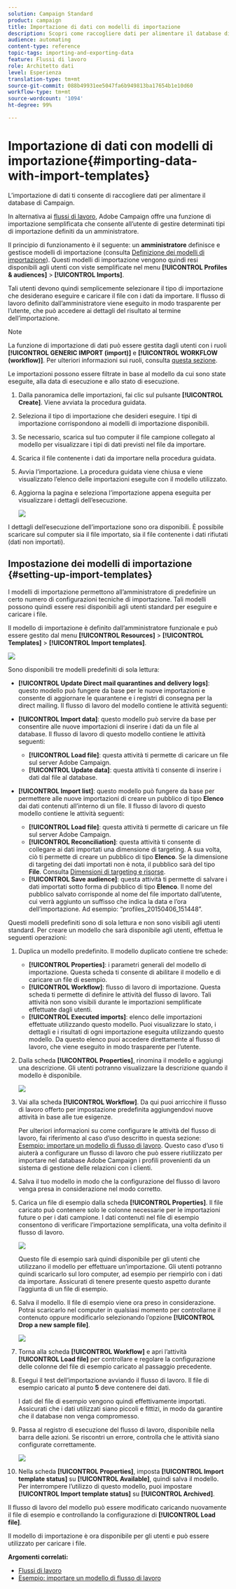 ```yaml
---
solution: Campaign Standard
product: campaign
title: Importazione di dati con modelli di importazione
description: Scopri come raccogliere dati per alimentare il database di Campaign.
audience: automating
content-type: reference
topic-tags: importing-and-exporting-data
feature: Flussi di lavoro
role: Architetto dati
level: Esperienza
translation-type: tm+mt
source-git-commit: 088b49931ee5047fa6b949813ba17654b1e10d60
workflow-type: tm+mt
source-wordcount: '1094'
ht-degree: 99%

---
```



# Importazione di dati con modelli di importazione{#importing-data-with-import-templates}

L’importazione di dati ti consente di raccogliere dati per alimentare il database di Campaign.

In alternativa ai [flussi di lavoro](../../automating/using/get-started-workflows.md), Adobe Campaign offre una funzione di importazione semplificata che consente all’utente di gestire determinati tipi di importazione definiti da un amministratore.

Il principio di funzionamento è il seguente: un **amministratore** definisce e gestisce modelli di importazione (consulta [Definizione dei modelli di importazione](../../automating/using/importing-data-with-import-templates.md#setting-up-import-templates)). Questi modelli di importazione vengono quindi resi disponibili agli utenti con viste semplificate nel menu **[!UICONTROL Profiles & audiences]** > **[!UICONTROL Imports]**.

Tali utenti devono quindi semplicemente selezionare il tipo di importazione che desiderano eseguire e caricare il file con i dati da importare. Il flusso di lavoro definito dall’amministratore viene eseguito in modo trasparente per l’utente, che può accedere ai dettagli del risultato al termine dell’importazione.

>[!NOTE]
>
>La funzione di importazione di dati può essere gestita dagli utenti con i ruoli **[!UICONTROL GENERIC IMPORT (import)]** e **[!UICONTROL WORKFLOW (workflow)]**. Per ulteriori informazioni sui ruoli, consulta [questa sezione](../../administration/using/list-of-roles.md).

Le importazioni possono essere filtrate in base al modello da cui sono state eseguite, alla data di esecuzione e allo stato di esecuzione.

1. Dalla panoramica delle importazioni, fai clic sul pulsante **[!UICONTROL Create]**. Viene avviata la procedura guidata.
1. Seleziona il tipo di importazione che desideri eseguire. I tipi di importazione corrispondono ai modelli di importazione disponibili.
1. Se necessario, scarica sul tuo computer il file campione collegato al modello per visualizzare i tipi di dati previsti nel file da importare.
1. Scarica il file contenente i dati da importare nella procedura guidata.
1. Avvia l’importazione. La procedura guidata viene chiusa e viene visualizzato l’elenco delle importazioni eseguite con il modello utilizzato.
1. Aggiorna la pagina e seleziona l’importazione appena eseguita per visualizzare i dettagli dell’esecuzione.

   ![](assets/simplified_import1.png)

I dettagli dell’esecuzione dell’importazione sono ora disponibili. È possibile scaricare sul computer sia il file importato, sia il file contenente i dati rifiutati (dati non importati).

## Impostazione dei modelli di importazione {#setting-up-import-templates}

I modelli di importazione permettono all’amministratore di predefinire un certo numero di configurazioni tecniche di importazione. Tali modelli possono quindi essere resi disponibili agli utenti standard per eseguire e caricare i file.

Il modello di importazione è definito dall’amministratore funzionale e può essere gestito dal menu **[!UICONTROL Resources]** > **[!UICONTROL Templates]** > **[!UICONTROL Import templates]**.

![](assets/import_template_list.png)

Sono disponibili tre modelli predefiniti di sola lettura:

* **[!UICONTROL Update Direct mail quarantines and delivery logs]**: questo modello può fungere da base per le nuove importazioni e consente di aggiornare le quarantene e i registri di consegna per la direct mailing. Il flusso di lavoro del modello contiene le attività seguenti:
* **[!UICONTROL Import data]**: questo modello può servire da base per consentire alle nuove importazioni di inserire i dati da un file al database. Il flusso di lavoro di questo modello contiene le attività seguenti:

   * **[!UICONTROL Load file]**: questa attività ti permette di caricare un file sul server Adobe Campaign.
   * **[!UICONTROL Update data]**: questa attività ti consente di inserire i dati dal file al database.

* **[!UICONTROL Import list]**: questo modello può fungere da base per permettere alle nuove importazioni di creare un pubblico di tipo **Elenco** dai dati contenuti all’interno di un file. Il flusso di lavoro di questo modello contiene le attività seguenti:

   * **[!UICONTROL Load file]**: questa attività ti permette di caricare un file sul server Adobe Campaign.
   * **[!UICONTROL Reconciliation]**: questa attività ti consente di collegare ai dati importati una dimensione di targeting. A sua volta, ciò ti permette di creare un pubblico di tipo **Elenco**. Se la dimensione di targeting dei dati importati non è nota, il pubblico sarà del tipo **File**. Consulta [Dimensioni di targeting e risorse](../../automating/using/query.md#targeting-dimensions-and-resources).
   * **[!UICONTROL Save audience]**: questa attività ti permette di salvare i dati importati sotto forma di pubblico di tipo **Elenco**. Il nome del pubblico salvato corrisponde al nome del file importato dall’utente, cui verrà aggiunto un suffisso che indica la data e l’ora dell’importazione. Ad esempio: “profiles_20150406_151448”.

Questi modelli predefiniti sono di sola lettura e non sono visibili agli utenti standard. Per creare un modello che sarà disponibile agli utenti, effettua le seguenti operazioni:

1. Duplica un modello predefinito. Il modello duplicato contiene tre schede:

   * **[!UICONTROL Properties]**: i parametri generali del modello di importazione. Questa scheda ti consente di abilitare il modello e di caricare un file di esempio.
   * **[!UICONTROL Workflow]**: flusso di lavoro di importazione. Questa scheda ti permette di definire le attività del flusso di lavoro. Tali attività non sono visibili durante le importazioni semplificate effettuate dagli utenti.
   * **[!UICONTROL Executed imports]**: elenco delle importazioni effettuate utilizzando questo modello. Puoi visualizzare lo stato, i dettagli e i risultati di ogni importazione eseguita utilizzando questo modello. Da questo elenco puoi accedere direttamente al flusso di lavoro, che viene eseguito in modo trasparente per l’utente.

1. Dalla scheda **[!UICONTROL Properties]**, rinomina il modello e aggiungi una descrizione. Gli utenti potranno visualizzare la descrizione quando il modello è disponibile.

   ![](assets/simplified_import_model1.png)

1. Vai alla scheda **[!UICONTROL Workflow]**. Da qui puoi arricchire il flusso di lavoro offerto per impostazione predefinita aggiungendovi nuove attività in base alle tue esigenze.

   Per ulteriori informazioni su come configurare le attività del flusso di lavoro, fai riferimento al caso d’uso descritto in questa sezione: [Esempio: importare un modello di flusso di lavoro](../../automating/using/creating-import-workflow-templates.md). Questo caso d’uso ti aiuterà a configurare un flusso di lavoro che può essere riutilizzato per importare nel database Adobe Campaign i profili provenienti da un sistema di gestione delle relazioni con i clienti.

1. Salva il tuo modello in modo che la configurazione del flusso di lavoro venga presa in considerazione nel modo corretto.
1. Carica un file di esempio dalla scheda **[!UICONTROL Properties]**. Il file caricato può contenere solo le colonne necessarie per le importazioni future o per i dati campione. I dati contenuti nel file di esempio consentono di verificare l’importazione semplificata, una volta definito il flusso di lavoro.

   ![](assets/import_template_sample.png)

   Questo file di esempio sarà quindi disponibile per gli utenti che utilizzano il modello per effettuare un’importazione. Gli utenti potranno quindi scaricarlo sul loro computer, ad esempio per riempirlo con i dati da importare. Assicurati di tenere presente questo aspetto durante l’aggiunta di un file di esempio.

1. Salva il modello. Il file di esempio viene ora preso in considerazione. Potrai scaricarlo nel computer in qualsiasi momento per controllarne il contenuto oppure modificarlo selezionando l’opzione **[!UICONTROL Drop a new sample file]**.

   ![](assets/simplified_import_model2.png)

1. Torna alla scheda **[!UICONTROL Workflow]** e apri l’attività **[!UICONTROL Load file]** per controllare e regolare la configurazione delle colonne del file di esempio caricato al passaggio precedente.
1. Esegui il test dell’importazione avviando il flusso di lavoro. Il file di esempio caricato al punto **5** deve contenere dei dati.

   I dati del file di esempio vengono quindi effettivamente importati. Assicurati che i dati utilizzati siano piccoli e fittizi, in modo da garantire che il database non venga compromesso.

1. Passa al registro di esecuzione del flusso di lavoro, disponibile nella barra delle azioni. Se riscontri un errore, controlla che le attività siano configurate correttamente.

   ![](assets/simplified_import_model3.png)

1. Nella scheda **[!UICONTROL Properties]**, imposta **[!UICONTROL Import template status]** su **[!UICONTROL Available]**, quindi salva il modello. Per interrompere l’utilizzo di questo modello, puoi impostare **[!UICONTROL Import template status]** su **[!UICONTROL Archived]**.

Il flusso di lavoro del modello può essere modificato caricando nuovamente il file di esempio e controllando la configurazione di **[!UICONTROL Load file]**.

Il modello di importazione è ora disponibile per gli utenti e può essere utilizzato per caricare i file.

**Argomenti correlati:**

* [Flussi di lavoro](../../automating/using/get-started-workflows.md)
* [Esempio: importare un modello di flusso di lavoro](../../automating/using/creating-import-workflow-templates.md)
